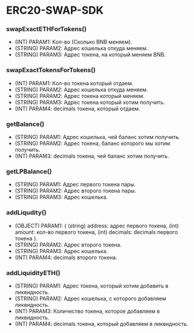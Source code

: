 # ERC20-SWAP-SDK
  ### swapExactETHForTokens()
 - (INT) PARAM1: Кол-во (Сколько BNB меняем).
 - (STRING) PARAM2: Адрес кошелька откуда меняем. 
 - (STRING) PARAM3: Адрес токена, на который меняем BNB.
  
  ### swapExactTokensForTokens()
 - (INT) PARAM1: Кол-во токена который отдаем. 
 - (STRING) PARAM2: Адрес кошелька откуда меняем. 
 - (STRING) PARAM2: Адрес токена который меняем.
 - (STRING) PARAM3: Адрес токена который хотим получить. 
 - (INT) PARAM4: decimals токена, который отдаем.

  ### getBalance()
 - (STRING) PARAM1: Адрес кошелька, чей баланс хотим получить. 
 - (STRING) PARAM2: Адрес токена, баланс которого мы хотим получить. 
 - (INT) PARAM3: decimals токена, чей баланс хотим получить.

  ### getLPBalance()
  - (STRING) PARAM1: Адрес первого токена пары.
  - (STRING) PARAM2: Адрес второго токена пары.
  - (STRING) PARAM3: Адрес кошелька.

  ### addLiqudity()
  - (OBJECT) PARAM1: { (string) address: адрес первого токена, (int) amount: кол-во первого токена, (int) decimals: decimals первого токена }.
  - (STRING) PARAM2: Адрес второго токена.
  - (STRING) PARAM3: Адрес кошелька.
  - (INT) PARAM4: decimals второго токена.

  ### addLiquidityETH()
 - (STRING) PARAM1: Адрес токена, который хотим добавить в ликвидность.
 - (STRING) PARAM2: Адрес кошелька, с которого добавляем ликвидность.
 - (INT) PARAM3: Количество токена, которое добавляем в ликвидность.
 - (INT) PARAM4: decimals токена, который добавляем в ликвидность.
